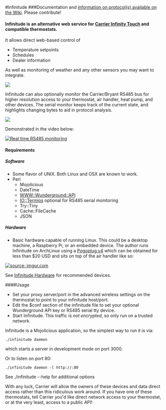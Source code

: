 #Infinitude
###Documentation and [information on protocol(s) available on the Wiki](https://github.com/nebulous/infinitude/wiki). Please contribute!

#### Infinitude is an alternative web service for [Carrier Infinity Touch](https://github.com/nebulous/infinitude/wiki/Infinity-touch) and compatible thermostats.

It allows direct web-based control of
  * Temperature setpoints
  * Schedules
  * Dealer information

As well as monitoring of weather and any other sensors you may want to integrate.

<img src="http://i.imgur.com/1LhLKbp.png" />


Infinitude can also optionally monitor the Carrier/Bryant RS485 bus for higher resolution access to your thermostat, air handler, heat pump, and other devices. The serial monitor keeps track of the current state, and highlights changing bytes to aid in protocol analysis.

<img src="http://i.imgur.com/5Ge1zEM.png" />

Demonstrated in the video below:

[![Real time RS485 monitoring](http://img.youtube.com/vi/ybjCumDG_d8/0.jpg)](https://www.youtube.com/watch?v=ybjCumDG_d8)

#### Requirements

##### Software
 * Some flavor of UNIX. Both Linux and OSX are known to work.
 * Perl
   * Mojolicious
   * DateTime
   * [WWW::Wunderground::API](https://metacpan.org/module/WWW::Wunderground::API)
   * [IO::Termios](https://metacpan.org/module/IO::Termios) optional for RS485 serial monitoring
   * Try::Tiny
   * Cache::FileCache
   * JSON

##### Hardware
 * Basic hardware capable of running Linux. This could be a desktop machine, a Raspberry Pi, or an embedded device. The author runs Infinitude on ArchLinux using a [Pogoplug v4](http://www.amazon.com/Pogoplug-Series-4-Backup-Device/dp/B006I5MKZY/ref=sr_1_1?ie=UTF8&tag=sbhq-20&qid=1415825203&sr=8-1&keywords=pogoplug) which can be obtained for less than $20 USD and sits on top of the air handler like so:

<a href="http://imgur.com/a/bkcHX#1"><img src="http://i.imgur.com/IESJCCw.jpg" title="source: imgur.com" /></a>

See <a target="_blank" href="http://www.amazon.com/Infinitude-hardware/lm/R2G4T8HWC1AQDK/?_encoding=UTF8&camp=1789&creative=390957&linkCode=ur2&tag=sbec-20&linkId=THB3EP6RU76EIXOA">Infinitude Hardware</a><img src="https://ir-na.amazon-adsystem.com/e/ir?t=sbec-20&l=ur2&o=1" width="1" height="1" border="0" alt="" style="border:none !important; margin:0px !important;" /> for recommended devices.

####Usage
 * Set your proxy server/port in the advanced wireless settings on the thermostat to point to your infinitude host/port. 
 * Edit the $conf section of the infinitude file to set your optional Wunderground API key or RS485 serial tty device.
 * Start Infinitude. This traffic is _not encrypted_, so only run on a trusted network.

Infinitude is a Mojolicious application, so the simplest way to run it is via:

    ./infinitude daemon

which starts a server in development mode on port 3000.

Or to listen on port 80:

    ./infinitude daemon -l http://:80

See ./infinitude <command> --help for additional options

With any luck, Carrier will allow the owners of these devices and data direct access rather
than this ridiculous work around. If you have one of these thermostats, tell
Carrier you'd like direct network access to your thermostat, or at the very
least, access to a public API!
